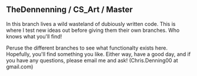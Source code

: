 ## TheDennenning / CS_Art / Master

In this branch lives a wild wasteland of dubiously written code. This is where I test new ideas out before giving them their own branches. Who knows what you'll find!

Peruse the different branches to see what functionalty exists here. Hopefully, you'll find something you like. Either way, have a good day, and if you have any questions, please email me and ask! (Chris.Denning00 at gmail.com)
